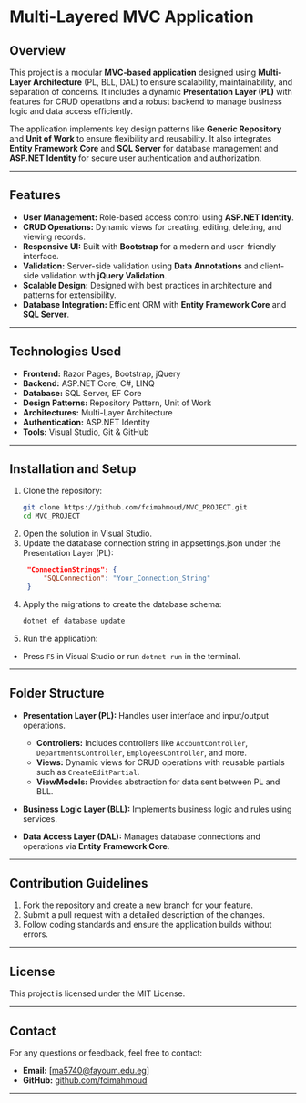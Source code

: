 # Multi-Layered MVC Application

## Overview
This project is a modular **MVC-based application** designed using **Multi-Layer Architecture** (PL, BLL, DAL) to ensure scalability, maintainability, and separation of concerns. It includes a dynamic **Presentation Layer (PL)** with features for CRUD operations and a robust backend to manage business logic and data access efficiently.

The application implements key design patterns like **Generic Repository** and **Unit of Work** to ensure flexibility and reusability. It also integrates **Entity Framework Core** and **SQL Server** for database management and **ASP.NET Identity** for secure user authentication and authorization.

---

## Features
- **User Management:** Role-based access control using **ASP.NET Identity**.
- **CRUD Operations:** Dynamic views for creating, editing, deleting, and viewing records.
- **Responsive UI:** Built with **Bootstrap** for a modern and user-friendly interface.
- **Validation:** Server-side validation using **Data Annotations** and client-side validation with **jQuery Validation**.
- **Scalable Design:** Designed with best practices in architecture and patterns for extensibility.
- **Database Integration:** Efficient ORM with **Entity Framework Core** and **SQL Server**.

---

## Technologies Used
- **Frontend:** Razor Pages, Bootstrap, jQuery
- **Backend:** ASP.NET Core, C#, LINQ
- **Database:** SQL Server, EF Core
- **Design Patterns:** Repository Pattern, Unit of Work
- **Architectures:** Multi-Layer Architecture
- **Authentication:** ASP.NET Identity
- **Tools:** Visual Studio, Git & GitHub

---

## Installation and Setup
1. Clone the repository:
   ```bash
   git clone https://github.com/fcimahmoud/MVC_PROJECT.git
   cd MVC_PROJECT
2. Open the solution in Visual Studio.
3. Update the database connection string in appsettings.json under the Presentation Layer (PL):
   ```json
    "ConnectionStrings": {
        "SQLConnection": "Your_Connection_String"
    }
4. Apply the migrations to create the database schema:
    ```bash
    dotnet ef database update

5. Run the application:

- Press ```F5``` in Visual Studio or run ```dotnet run``` in the terminal.

---

## Folder Structure
- **Presentation Layer (PL):** Handles user interface and input/output operations.
  - **Controllers:** Includes controllers like `AccountController`, `DepartmentsController`, `EmployeesController`, and more.
  - **Views:** Dynamic views for CRUD operations with reusable partials such as `CreateEditPartial`.
  - **ViewModels:** Provides abstraction for data sent between PL and BLL.

- **Business Logic Layer (BLL):** Implements business logic and rules using services.

- **Data Access Layer (DAL):** Manages database connections and operations via **Entity Framework Core**.

---

## Contribution Guidelines
1. Fork the repository and create a new branch for your feature.
2. Submit a pull request with a detailed description of the changes.
3. Follow coding standards and ensure the application builds without errors.

---

## License
This project is licensed under the MIT License.

---

## Contact
For any questions or feedback, feel free to contact:
- **Email:** [ma5740@fayoum.edu.eg]
- **GitHub:** [github.com/fcimahmoud](https://github.com/fcimahmoud)

---
